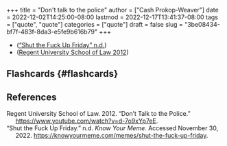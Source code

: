 +++
title = "Don't talk to the police"
author = ["Cash Prokop-Weaver"]
date = 2022-12-02T14:25:00-08:00
lastmod = 2022-12-17T13:41:37-08:00
tags = ["quote", "quote"]
categories = ["quote"]
draft = false
slug = "3be08434-bf7f-483f-8da3-e5fe9b616b79"
+++

-   (<a href="#citeproc_bib_item_2">“Shut the Fuck Up Friday” n.d.</a>)
-   (<a href="#citeproc_bib_item_1">Regent University School of Law 2012</a>)


## Flashcards {#flashcards}

## References

<style>.csl-entry{text-indent: -1.5em; margin-left: 1.5em;}</style><div class="csl-bib-body">
  <div class="csl-entry"><a id="citeproc_bib_item_1"></a>Regent University School of Law. 2012. “Don’t Talk to the Police.” <a href="https://www.youtube.com/watch?v=d-7o9xYp7eE">https://www.youtube.com/watch?v=d-7o9xYp7eE</a>.</div>
  <div class="csl-entry"><a id="citeproc_bib_item_2"></a>“Shut the Fuck Up Friday.” n.d. <i>Know Your Meme</i>. Accessed November 30, 2022. <a href="https://knowyourmeme.com/memes/shut-the-fuck-up-friday">https://knowyourmeme.com/memes/shut-the-fuck-up-friday</a>.</div>
</div>
